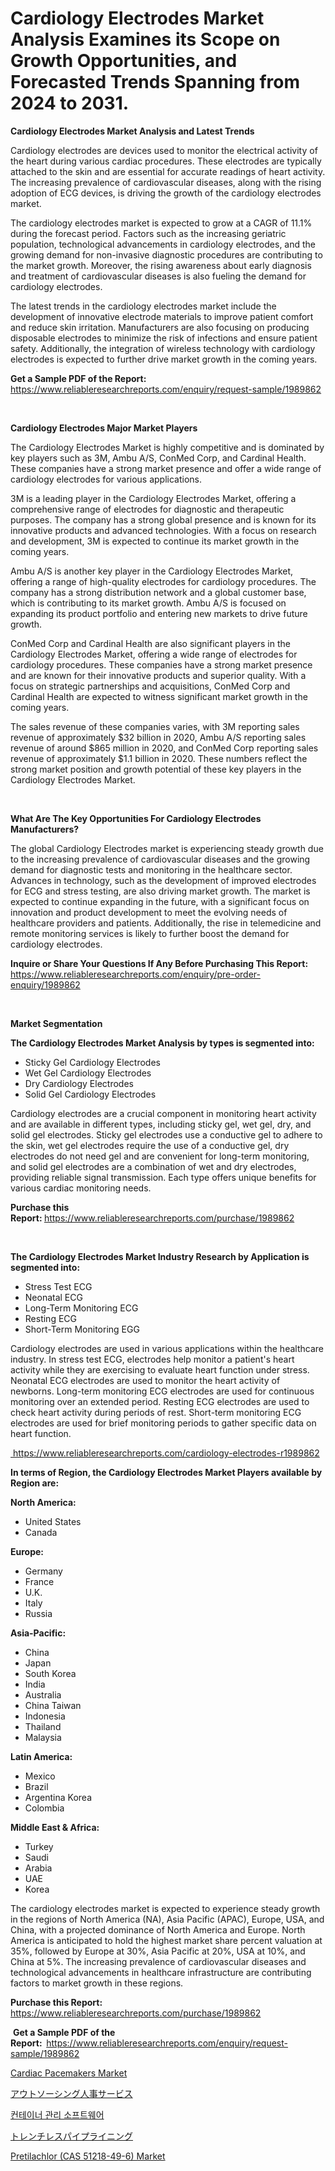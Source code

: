 <p><h1>Cardiology Electrodes Market Analysis Examines its Scope on Growth Opportunities, and Forecasted Trends Spanning from 2024 to 2031.</h1></p><p><strong>Cardiology Electrodes Market Analysis and Latest Trends</strong></p>
<p><p>Cardiology electrodes are devices used to monitor the electrical activity of the heart during various cardiac procedures. These electrodes are typically attached to the skin and are essential for accurate readings of heart activity. The increasing prevalence of cardiovascular diseases, along with the rising adoption of ECG devices, is driving the growth of the cardiology electrodes market.</p><p>The cardiology electrodes market is expected to grow at a CAGR of 11.1% during the forecast period. Factors such as the increasing geriatric population, technological advancements in cardiology electrodes, and the growing demand for non-invasive diagnostic procedures are contributing to the market growth. Moreover, the rising awareness about early diagnosis and treatment of cardiovascular diseases is also fueling the demand for cardiology electrodes.</p><p>The latest trends in the cardiology electrodes market include the development of innovative electrode materials to improve patient comfort and reduce skin irritation. Manufacturers are also focusing on producing disposable electrodes to minimize the risk of infections and ensure patient safety. Additionally, the integration of wireless technology with cardiology electrodes is expected to further drive market growth in the coming years.</p></p>
<p><strong>Get a Sample PDF of the Report:&nbsp;</strong> <a href="https://www.reliableresearchreports.com/enquiry/request-sample/1989862">https://www.reliableresearchreports.com/enquiry/request-sample/1989862</a></p>
<p>&nbsp;</p>
<p><strong>Cardiology Electrodes Major Market Players</strong></p>
<p><p>The Cardiology Electrodes Market is highly competitive and is dominated by key players such as 3M, Ambu A/S, ConMed Corp, and Cardinal Health. These companies have a strong market presence and offer a wide range of cardiology electrodes for various applications.</p><p>3M is a leading player in the Cardiology Electrodes Market, offering a comprehensive range of electrodes for diagnostic and therapeutic purposes. The company has a strong global presence and is known for its innovative products and advanced technologies. With a focus on research and development, 3M is expected to continue its market growth in the coming years.</p><p>Ambu A/S is another key player in the Cardiology Electrodes Market, offering a range of high-quality electrodes for cardiology procedures. The company has a strong distribution network and a global customer base, which is contributing to its market growth. Ambu A/S is focused on expanding its product portfolio and entering new markets to drive future growth.</p><p>ConMed Corp and Cardinal Health are also significant players in the Cardiology Electrodes Market, offering a wide range of electrodes for cardiology procedures. These companies have a strong market presence and are known for their innovative products and superior quality. With a focus on strategic partnerships and acquisitions, ConMed Corp and Cardinal Health are expected to witness significant market growth in the coming years.</p><p>The sales revenue of these companies varies, with 3M reporting sales revenue of approximately $32 billion in 2020, Ambu A/S reporting sales revenue of around $865 million in 2020, and ConMed Corp reporting sales revenue of approximately $1.1 billion in 2020. These numbers reflect the strong market position and growth potential of these key players in the Cardiology Electrodes Market.</p></p>
<p>&nbsp;</p>
<p><strong>What Are The Key Opportunities For Cardiology Electrodes Manufacturers?</strong></p>
<p><p>The global Cardiology Electrodes market is experiencing steady growth due to the increasing prevalence of cardiovascular diseases and the growing demand for diagnostic tests and monitoring in the healthcare sector. Advances in technology, such as the development of improved electrodes for ECG and stress testing, are also driving market growth. The market is expected to continue expanding in the future, with a significant focus on innovation and product development to meet the evolving needs of healthcare providers and patients. Additionally, the rise in telemedicine and remote monitoring services is likely to further boost the demand for cardiology electrodes.</p></p>
<p><strong>Inquire or Share Your Questions If Any Before Purchasing This Report:</strong> <a href="https://www.reliableresearchreports.com/enquiry/pre-order-enquiry/1989862">https://www.reliableresearchreports.com/enquiry/pre-order-enquiry/1989862</a></p>
<p>&nbsp;</p>
<p><strong>Market Segmentation</strong></p>
<p><strong>The Cardiology Electrodes Market Analysis by types is segmented into:</strong></p>
<p><ul><li>Sticky Gel Cardiology Electrodes</li><li>Wet Gel Cardiology Electrodes</li><li>Dry Cardiology Electrodes</li><li>Solid Gel Cardiology Electrodes</li></ul></p>
<p><p>Cardiology electrodes are a crucial component in monitoring heart activity and are available in different types, including sticky gel, wet gel, dry, and solid gel electrodes. Sticky gel electrodes use a conductive gel to adhere to the skin, wet gel electrodes require the use of a conductive gel, dry electrodes do not need gel and are convenient for long-term monitoring, and solid gel electrodes are a combination of wet and dry electrodes, providing reliable signal transmission. Each type offers unique benefits for various cardiac monitoring needs.</p></p>
<p><strong>Purchase this Report:&nbsp;</strong><a href="https://www.reliableresearchreports.com/purchase/1989862">https://www.reliableresearchreports.com/purchase/1989862</a></p>
<p>&nbsp;</p>
<p><strong>The Cardiology Electrodes Market Industry Research by Application is segmented into:</strong></p>
<p><ul><li>Stress Test ECG</li><li>Neonatal ECG</li><li>Long-Term Monitoring ECG</li><li>Resting ECG</li><li>Short-Term Monitoring EGG</li></ul></p>
<p><p>Cardiology electrodes are used in various applications within the healthcare industry. In stress test ECG, electrodes help monitor a patient's heart activity while they are exercising to evaluate heart function under stress. Neonatal ECG electrodes are used to monitor the heart activity of newborns. Long-term monitoring ECG electrodes are used for continuous monitoring over an extended period. Resting ECG electrodes are used to check heart activity during periods of rest. Short-term monitoring ECG electrodes are used for brief monitoring periods to gather specific data on heart function.</p></p>
<p><a href="https://www.reliableresearchreports.com/cardiology-electrodes-r1989862">&nbsp;https://www.reliableresearchreports.com/cardiology-electrodes-r1989862</a></p>
<p><strong>In terms of Region, the Cardiology Electrodes Market Players available by Region are:</strong></p>
<p>
    <p> <strong> North America: </strong>
        <ul>
            <li>United States</li>
            <li>Canada</li>
        </ul>
        </p> 
    <p> <strong> Europe: </strong>
        <ul>
            <li>Germany</li>
            <li>France</li>
            <li>U.K.</li>
            <li>Italy</li>
            <li>Russia</li>
        </ul>
        </p> 
    <p> <strong> Asia-Pacific: </strong>
        <ul>
            <li>China</li>
            <li>Japan</li>
            <li>South Korea</li>
            <li>India</li>
            <li>Australia</li>
            <li>China Taiwan</li>
            <li>Indonesia</li>
            <li>Thailand</li>
            <li>Malaysia</li>
        </ul>
        </p> 
    <p> <strong> Latin America: </strong>
        <ul>
            <li>Mexico</li>
            <li>Brazil</li>
            <li>Argentina Korea</li>
            <li>Colombia</li>
        </ul>
        </p> 
    <p> <strong> Middle East & Africa: </strong>
        <ul>
            <li>Turkey</li>
            <li>Saudi</li>
            <li>Arabia</li>
            <li>UAE</li>
            <li>Korea</li>
        </ul>
    </p>
    </p>
<p><p>The cardiology electrodes market is expected to experience steady growth in the regions of North America (NA), Asia Pacific (APAC), Europe, USA, and China, with a projected dominance of North America and Europe. North America is anticipated to hold the highest market share percent valuation at 35%, followed by Europe at 30%, Asia Pacific at 20%, USA at 10%, and China at 5%. The increasing prevalence of cardiovascular diseases and technological advancements in healthcare infrastructure are contributing factors to market growth in these regions.</p></p>
<p><strong>Purchase this Report: </strong><a href="https://www.reliableresearchreports.com/purchase/1989862">https://www.reliableresearchreports.com/purchase/1989862</a></p>
<p>&nbsp;<strong>Get a Sample PDF of the Report:&nbsp;&nbsp;</strong><a href="https://www.reliableresearchreports.com/enquiry/request-sample/1989862">https://www.reliableresearchreports.com/enquiry/request-sample/1989862</a></p>
<p><strong></strong></p>
<p><p><a href="https://github.com/AlysaLedner2023/Market-Research-Report-List-1/blob/main/cardiac-pacemakers-market.md">Cardiac Pacemakers Market</a></p><p><a href="https://github.com/hwbcz413288296/Market-Research-Report-List-2/blob/main/922283350363.md">アウトソーシング人事サービス</a></p><p><a href="https://github.com/RichardLueilwitz787/Market-Research-Report-List-1/blob/main/765672545481.md">컨테이너 관리 소프트웨어</a></p><p><a href="https://github.com/JacksonWiza1924/Market-Research-Report-List-1/blob/main/479681050364.md">トレンチレスパイプライニング</a></p><p><a href="https://issuu.com/reportprime-2/docs/pretilachlor-cas-51218-49-6-market-size-2030.pptx">Pretilachlor (CAS 51218-49-6) Market</a></p></p>